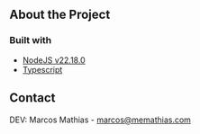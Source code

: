 ## About the Project

### Built with
* [NodeJS v22.18.0][node-url]
* [Typescript][ts-url]


## Contact
DEV: Marcos Mathias - marcos@memathias.com

[node-url]: https://nodejs.org/
[ts-url]: https://www.typescriptlang.org/